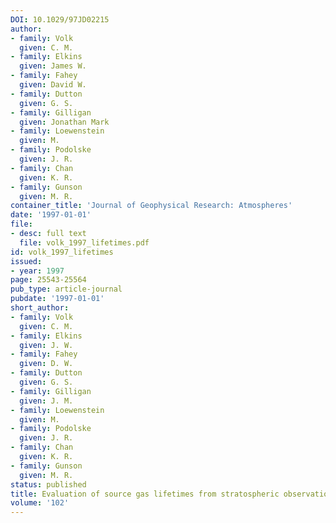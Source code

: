 ```yaml
---
DOI: 10.1029/97JD02215
author:
- family: Volk
  given: C. M.
- family: Elkins
  given: James W.
- family: Fahey
  given: David W.
- family: Dutton
  given: G. S.
- family: Gilligan
  given: Jonathan Mark
- family: Loewenstein
  given: M.
- family: Podolske
  given: J. R.
- family: Chan
  given: K. R.
- family: Gunson
  given: M. R.
container_title: 'Journal of Geophysical Research: Atmospheres'
date: '1997-01-01'
file:
- desc: full text
  file: volk_1997_lifetimes.pdf
id: volk_1997_lifetimes
issued:
- year: 1997
page: 25543-25564
pub_type: article-journal
pubdate: '1997-01-01'
short_author:
- family: Volk
  given: C. M.
- family: Elkins
  given: J. W.
- family: Fahey
  given: D. W.
- family: Dutton
  given: G. S.
- family: Gilligan
  given: J. M.
- family: Loewenstein
  given: M.
- family: Podolske
  given: J. R.
- family: Chan
  given: K. R.
- family: Gunson
  given: M. R.
status: published
title: Evaluation of source gas lifetimes from stratospheric observations
volume: '102'
---
```

